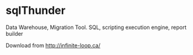 # sqlThunder
Data Warehouse, Migration Tool. SQL, scripting execution engine, report builder

Download from http://infinite-loop.ca/

